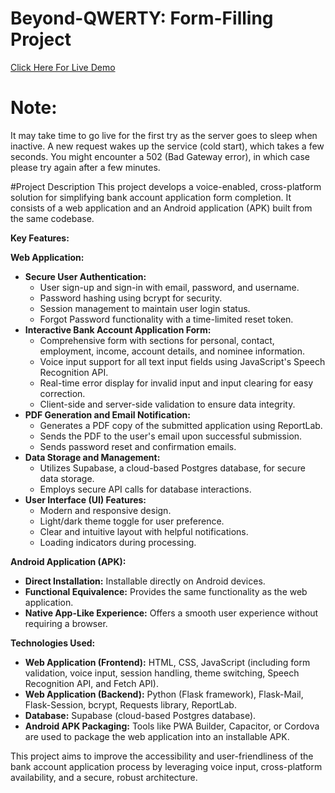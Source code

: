# Beyond-QWERTY: Form-Filling Project

 [Click Here For Live Demo](https://voice-bank-form.onrender.com/)

# **Note:** 
It may take time to go live for the first try as the server goes to sleep when inactive. A new request wakes up the service (cold start), which takes a few seconds. You might encounter a 502 (Bad Gateway error), in which case please try again after a few minutes.


#Project Description
This project develops a voice-enabled, cross-platform solution for simplifying bank account application form completion.  It consists of a web application and an Android application (APK) built from the same codebase.

**Key Features:**

**Web Application:**

* **Secure User Authentication:**
    * User sign-up and sign-in with email, password, and username.
    * Password hashing using bcrypt for security.
    * Session management to maintain user login status.
    * Forgot Password functionality with a time-limited reset token.
* **Interactive Bank Account Application Form:**
    * Comprehensive form with sections for personal, contact, employment, income, account details, and nominee information.
    * Voice input support for all text input fields using JavaScript's Speech Recognition API.
    * Real-time error display for invalid input and input clearing for easy correction.
    * Client-side and server-side validation to ensure data integrity.  
* **PDF Generation and Email Notification:**
    * Generates a PDF copy of the submitted application using ReportLab.
    * Sends the PDF to the user's email upon successful submission.
    * Sends password reset and confirmation emails.
* **Data Storage and Management:**
    * Utilizes Supabase, a cloud-based Postgres database, for secure data storage.
    * Employs secure API calls for database interactions.
* **User Interface (UI) Features:**
    * Modern and responsive design.
    * Light/dark theme toggle for user preference.
    * Clear and intuitive layout with helpful notifications.
    * Loading indicators during processing.


**Android Application (APK):**

* **Direct Installation:** Installable directly on Android devices.
* **Functional Equivalence:** Provides the same functionality as the web application.
* **Native App-Like Experience:** Offers a smooth user experience without requiring a browser.


**Technologies Used:**

* **Web Application (Frontend):** HTML, CSS, JavaScript (including form validation, voice input, session handling, theme switching, Speech Recognition API, and Fetch API).
* **Web Application (Backend):** Python (Flask framework), Flask-Mail, Flask-Session, bcrypt, Requests library, ReportLab.
* **Database:** Supabase (cloud-based Postgres database).
* **Android APK Packaging:**  Tools like PWA Builder, Capacitor, or Cordova are used to package the web application into an installable APK.  


This project aims to improve the accessibility and user-friendliness of the bank account application process by leveraging voice input, cross-platform availability, and a secure, robust architecture.
